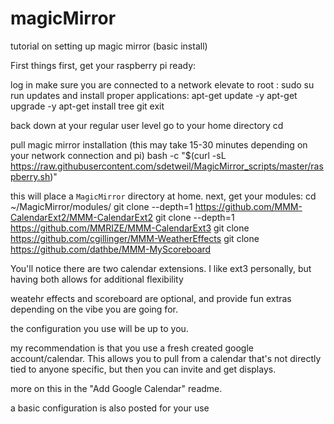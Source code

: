 # magicMirror
tutorial on setting up magic mirror (basic install)


First things first, get your raspberry pi ready:

log in
make sure you are connected to a network
elevate to root : 
sudo su
run updates and install proper applications:
apt-get update -y
apt-get upgrade -y
apt-get install tree git 
exit

back down at your regular user level go to your home directory
cd

pull magic mirror installation (this may take 15-30 minutes depending on your network connection and pi)
bash -c  "$(curl -sL https://raw.githubusercontent.com/sdetweil/MagicMirror_scripts/master/raspberry.sh)"

this will place a `MagicMirror` directory at home. next, get your modules:
cd ~/MagicMirror/modules/
git clone --depth=1 https://github.com/MMM-CalendarExt2/MMM-CalendarExt2
git clone --depth=1 https://github.com/MMRIZE/MMM-CalendarExt3
git clone https://github.com/cgillinger/MMM-WeatherEffects
git clone https://github.com/dathbe/MMM-MyScoreboard

You'll notice there are two calendar extensions. I like ext3 personally, but having both allows for additional flexibility

weatehr effects and scoreboard are optional, and provide fun extras depending on the vibe you are going for.

the configuration you use will be up to you. 

my recommendation is that you use a fresh created google account/calendar. This allows you to pull from a calendar that's not directly tied to anyone specific, but then you can invite and get displays.

more on this in the "Add Google Calendar" readme.

a basic configuration is also posted for your use
